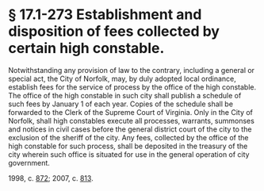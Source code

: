 # § 17.1-273 Establishment and disposition of fees collected by certain high constable.

<p>Notwithstanding any provision of law to the contrary, including a general or special act, the City of Norfolk, may, by duly adopted local ordinance, establish fees for the service of process by the office of the high constable. The office of the high constable in such city shall publish a schedule of such fees by January 1 of each year. Copies of the schedule shall be forwarded to the Clerk of the Supreme Court of Virginia. Only in the City of Norfolk, shall high constables execute all processes, warrants, summonses and notices in civil cases before the general district court of the city to the exclusion of the sheriff of the city. Any fees, collected by the office of the high constable for such process, shall be deposited in the treasury of the city wherein such office is situated for use in the general operation of city government.</p><p>1998, c. <a href='http://lis.virginia.gov/cgi-bin/legp604.exe?981+ful+CHAP0872'>872</a>; 2007, c. <a href='http://lis.virginia.gov/cgi-bin/legp604.exe?071+ful+CHAP0813'>813</a>.</p>